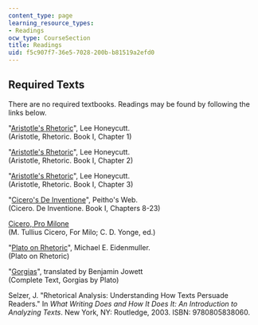 ```yaml
---
content_type: page
learning_resource_types:
- Readings
ocw_type: CourseSection
title: Readings
uid: f5c907f7-36e5-7028-200b-b81519a2efd0
---
```


Required Texts
--------------

There are no required textbooks. Readings may be found by following the links below.

"[Aristotle's Rhetoric](http://plato.stanford.edu/entries/aristotle-rhetoric/)", Lee Honeycutt.  
(Aristotle, Rhetoric. Book I, Chapter 1)

"[Aristotle's Rhetoric](http://plato.stanford.edu/entries/aristotle-rhetoric/)", Lee Honeycutt.  
(Aristotle, Rhetoric. Book I, Chapter 2)

"[Aristotle's Rhetoric](http://plato.stanford.edu/entries/aristotle-rhetoric/)", Lee Honeycutt.  
(Aristotle, Rhetoric. Book I, Chapter 3)

"[Cicero's De Inventione](https://en.wikisource.org/wiki/On_Invention/Book_1)", Peitho's Web.  
(Cicero. De Inventione. Book I, Chapters 8-23)

[Cicero, Pro Milone](http://www.perseus.tufts.edu/hopper/text?doc=Cic.+Mil.+1&)  
(M. Tullius Cicero, For Milo; C. D. Yonge, ed.)

"[Plato on Rhetoric](http://www.americanrhetoric.com/platoonrhetoric.htm)", Michael E. Eidenmuller.  
(Plato on Rhetoric)

"[Gorgias](http://www.ancienttexts.org/library/greek/plato/gorgias.html#skip)", translated by Benjamin Jowett  
(Complete Text, Gorgias by Plato)

Selzer, J. "Rhetorical Analysis: Understanding How Texts Persuade Readers." In _What Writing Does and How It Does It: An Introduction to Analyzing Texts_. New York, NY: Routledge, 2003. ISBN: 9780805838060.